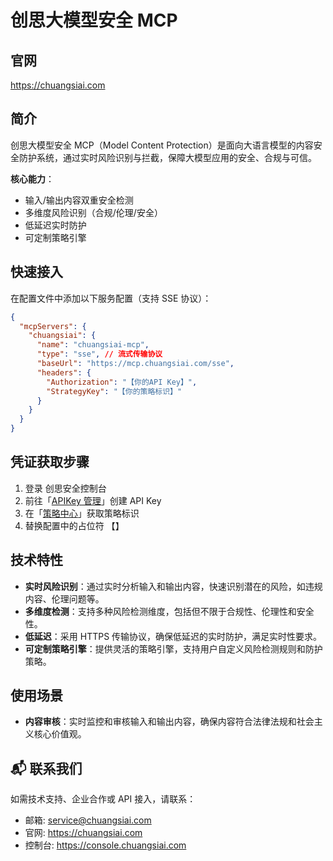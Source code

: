 # 创思大模型安全 MCP

## 官网

https://chuangsiai.com

## 简介

创思大模型安全 MCP（Model Content Protection）是面向大语言模型的内容安全防护系统，通过实时风险识别与拦截，保障大模型应用的安全、合规与可信。

**核心能力**：

- 输入/输出内容双重安全检测
- 多维度风险识别（合规/伦理/安全）
- 低延迟实时防护
- 可定制策略引擎

## 快速接入

在配置文件中添加以下服务配置（支持 SSE 协议）：

```json
{
  "mcpServers": {
    "chuangsiai": {
      "name": "chuangsiai-mcp",
      "type": "sse", // 流式传输协议
      "baseUrl": "https://mcp.chuangsiai.com/sse",
      "headers": {
        "Authorization": "【你的API Key】",
        "StrategyKey": "【你的策略标识】"
      }
    }
  }
}
```

## 凭证获取步骤

1. 登录 创思安全控制台
2. 前往「[APIKey 管理](https://console.chuangsiai.com/#/profile/apiKey)」创建 API Key
3. 在「[策略中心](https://console.chuangsiai.com/#/modelSafety/safeGuard)」获取策略标识
4. 替换配置中的占位符 【】

## 技术特性

- **实时风险识别**：通过实时分析输入和输出内容，快速识别潜在的风险，如违规内容、伦理问题等。
- **多维度检测**：支持多种风险检测维度，包括但不限于合规性、伦理性和安全性。
- **低延迟**：采用 HTTPS 传输协议，确保低延迟的实时防护，满足实时性要求。
- **可定制策略引擎**：提供灵活的策略引擎，支持用户自定义风险检测规则和防护策略。

## 使用场景

- **内容审核**：实时监控和审核输入和输出内容，确保内容符合法律法规和社会主义核心价值观。

## 📬 联系我们

如需技术支持、企业合作或 API 接入，请联系：

- 邮箱: service@chuangsiai.com
- 官网: https://chuangsiai.com
- 控制台: https://console.chuangsiai.com
